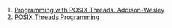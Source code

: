 1. [Programming with POSIX Threads. Addison-Wesley](https://ptgmedia.pearsoncmg.com/images/9780201633924/samplepages/0201633922.pdf)
2. [POSIX Threads Programming](https://www.cin.ufpe.br/~rngs/Arquivos/pthreads/pthreads.pdf)
